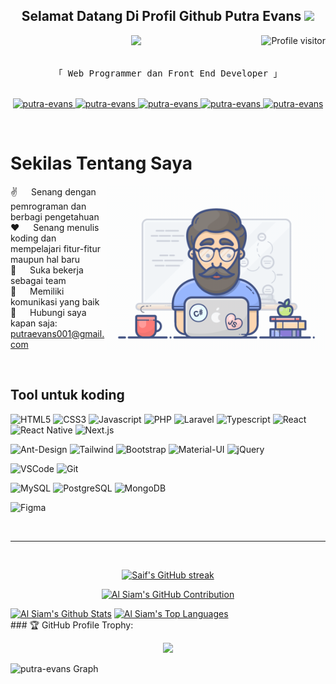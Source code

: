 <h2 align="center">
  Selamat Datang Di Profil Github Putra Evans
  <img
    src="https://media.giphy.com/media/hvRJCLFzcasrR4ia7z/giphy.gif"
    width="28"
  />
</h2>
<a href="https://komarev.com/ghpvc/?username=putra-evans">
  <img
    align="right"
    src="https://komarev.com/ghpvc/?username=putra-evans&label=Visitors&color=0e75b6&style=flat"
    alt="Profile visitor"
  />
</a>
<p align="center">
  <a href="https://github.com/putra-evans"
    ><img
      src="https://readme-typing-svg.herokuapp.com/?lines=Web%20Programmer;Front%20End%20Developer;3%2B%20tahun%20pengalaman%20web%20programmer;Suka%20belajar%20hal%20baru&center=true&width=380&height=45"
  /></a>
</p>
</h3>

<p align="center">
  <samp>
    <br />
    「 Web Programmer dan Front End Developer 」
    <br />
    <br />
  </samp>
</p>

<p align="center">
  <a href="https://profile-putra-evans.vercel.app/" target="blank">
    <img
      src="https://img.shields.io/badge/Website-DC143C?style=for-the-badge&logo=medium&logoColor=white"
      alt="putra-evans"
    />
  </a>
  <a href="https://www.linkedin.com/in/putra-evans-20013a253" target="_blank">
    <img
      src="https://img.shields.io/badge/LinkedIn-0077B5?style=for-the-badge&logo=linkedin&logoColor=white"
      alt="putra-evans"
    />
  </a>
  <a href="https://www.instagram.com/put_evans/" target="_blank">
    <img
      src="https://img.shields.io/badge/Instagram-fe4164?style=for-the-badge&logo=instagram&logoColor=white"
      alt="putra-evans"
    />
  </a>
  <a href="https://www.facebook.com/putraevans.pratama" target="_blank">
    <img
      src="https://img.shields.io/badge/Facebook-20BEFF?&style=for-the-badge&logo=facebook&logoColor=white"
      alt="putra-evans"
    />
  </a>
  <a href="mailto:putraevans001@gmail.com" target="_blank">
    <img
      src="https://img.shields.io/badge/Gmail-D14836?style=for-the-badge&logo=gmail&logoColor=white"
      alt="putra-evans"
    />
  </a>
</p>
<br />

<!-- About Section -->
# Sekilas Tentang Saya

<p>
  <img
    align="right"
    width="350"
    src="/assets/programmer.gif"
    alt="Coding gif"
  />

  ✌️ &emsp; Senang dengan pemrograman dan berbagi pengetahuan <br />
  ❤️ &emsp; Senang menulis koding dan mempelajari fitur-fitur maupun hal baru<br />
  🤝 &emsp; Suka bekerja sebagai team<br />
  🥰 &emsp; Memiliki komunikasi yang baik<br />
  📧 &emsp; Hubungi saya kapan saja: putraevans001@gmail.com<br />
</p>
<br />

## Tool untuk koding

![HTML5](https://img.shields.io/badge/HTML5-E34F26?style=for-the-badge&logo=html5&logoColor=white)
![CSS3](https://img.shields.io/badge/CSS3-1572B6?style=for-the-badge&logo=css3&logoColor=white)
![Javascript](https://img.shields.io/badge/Javascript-F0DB4F?style=for-the-badge&labelColor=black&logo=javascript&logoColor=F0DB4F)
![PHP](https://img.shields.io/badge/PHP-777BB4?style=for-the-badge&logo=php&logoColor=white)
![Laravel](https://img.shields.io/badge/Laravel-FF2D20?style=for-the-badge&logo=laravel&logoColor=white)
![Typescript](https://img.shields.io/badge/Typescript-007acc?style=for-the-badge&labelColor=black&logo=typescript&logoColor=007acc)
![React](https://img.shields.io/badge/-React-61DBFB?style=for-the-badge&labelColor=black&logo=react&logoColor=61DBFB)
![React
Native](https://img.shields.io/badge/React_Native-20232A?style=for-the-badge&logo=react&logoColor=61DAFB)
![Next.js](https://img.shields.io/badge/next.js-000000?style=for-the-badge&logo=nextdotjs&logoColor=white)






![Ant-Design](https://img.shields.io/badge/AntDesign-0170FE?style=for-the-badge&logo=antdesign&logoColor=white)
![Tailwind](https://img.shields.io/badge/Tailwind_CSS-092749?style=for-the-badge&logo=tailwindcss&logoColor=06B6D4&labelColor=000000)
![Bootstrap](https://img.shields.io/badge/Bootstrap-563D7C?style=for-the-badge&logo=bootstrap&logoColor=white)
![Material-UI](https://img.shields.io/badge/Material--UI-0081CB?style=for-the-badge&logo=material-ui&logoColor=white)
![jQuery](https://img.shields.io/badge/jQuery-0769AD?style=for-the-badge&logo=jquery&logoColor=white)


![VSCode](https://img.shields.io/badge/Visual_Studio-0078d7?style=for-the-badge&logo=visual%20studio&logoColor=white)
![Git](https://img.shields.io/badge/Git-F05032?style=for-the-badge&logo=git&logoColor=white)


![MySQL](https://img.shields.io/badge/MySQL-005C84?style=for-the-badge&logo=mysql&logoColor=white)
![PostgreSQL](https://img.shields.io/badge/PostgreSQL-316192?style=for-the-badge&logo=postgresql&logoColor=white)
![MongoDB](https://img.shields.io/badge/MongoDB-4EA94B?style=for-the-badge&logo=mongodb&logoColor=whit)


![Figma](https://img.shields.io/badge/Figma-F24E1E?style=for-the-badge&logo=figma&logoColor=white)

<br />
<hr />
<br />

<p align="center">
  <a href="https://github.com/putra-evans">
    <img
      src="https://github-readme-streak-stats.herokuapp.com/?user=putra-evans&theme=radical&border=7F3FBF&background=0D1117"
      alt="Saif's GitHub streak"
    />
  </a>
</p>

<p align="center">
  <a href="https://github.com/putra-evans">
    <img
      src="https://github-profile-summary-cards.vercel.app/api/cards/profile-details?username=putra-evans&theme=radical"
      alt="Al Siam's GitHub Contribution"
    />
  </a>
</p>

<a>
  <a href="https://github.com/putra-evans"
    ><img
      alt="Al Siam's Github Stats"
      src="https://denvercoder1-github-readme-stats.vercel.app/api?username=putra-evans&show_icons=true&count_private=true&theme=react&border_color=7F3FBF&bg_color=0D1117&title_color=F85D7F&icon_color=F8D866"
      height="192px"
      width="49.5%"
  /></a>
  <a href="https://github.com/putra-evans"
    ><img
      alt="Al Siam's Top Languages"
      src="https://denvercoder1-github-readme-stats.vercel.app/api/top-langs/?username=putra-evans&langs_count=8&layout=compact&theme=react&border_color=7F3FBF&bg_color=0D1117&title_color=F85D7F&icon_color=F8D866"
      height="192px"
      width="49.5%"
  /></a>
  <br />
</a>
### 🏆 GitHub Profile Trophy:
<p align="center">
<a href="https://github.com/ryo-ma/github-profile-trophy">
  <img width=800 src="https://github-profile-trophy.vercel.app/?username=victormoreiraofc&column=8&theme=darkhub&no-frame=true&no-bg=true"/>
</a>
</p>

![putra-evans
Graph](https://github-readme-activity-graph.vercel.app/graph?username=putra-evans&custom_title=Al%20Siam's%20GitHub%20Activity%20Graph&bg_color=0D1117&color=7F3FBF&line=7F3FBF&point=7F3FBF&area_color=FFFFFF&title_color=FFFFFF&area=true)
